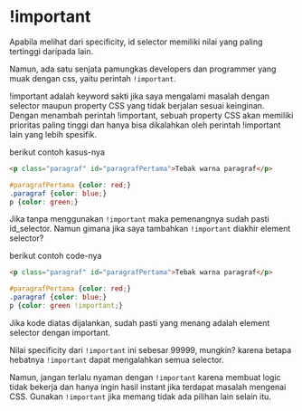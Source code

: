# !important

Apabila melihat dari specificity, id selector memiliki nilai yang paling tertinggi daripada lain.

Namun, ada satu senjata pamungkas developers dan programmer yang muak dengan css, yaitu perintah `!important`.

!important adalah keyword sakti jika saya mengalami masalah dengan selector maupun property CSS yang tidak berjalan sesuai keinginan. Dengan
menambah perintah !important, sebuah property CSS akan memiliki prioritas paling tinggi dan hanya bisa dikalahkan oleh perintah !important lain yang lebih spesifik.


berikut contoh kasus-nya

```html
<p class="paragraf" id="paragrafPertama">Tebak warna paragraf</p>
```

```css
#paragrafPertama {color: red;}
.paragraf {color: blue;}
p {color: green;}
```

Jika tanpa menggunakan `!important` maka pemenangnya sudah pasti id_selector. Namun gimana jika saya tambahkan `!important` diakhir element selector?

berikut contoh code-nya
```html
<p class="paragraf" id="paragrafPertama">Tebak warna paragraf</p>
```

```css
#paragrafPertama {color: red;}
.paragraf {color: blue;}
p {color: green !important;}
```

Jika kode diatas dijalankan, sudah pasti yang menang adalah element selector dengan important.

Nilai specificity dari `!important` ini sebesar 99999, mungkin? karena betapa hebatnya `!important` dapat mengalahkan semua selector.


Namun, jangan terlalu nyaman dengan `!important` karena membuat logic tidak bekerja dan hanya ingin hasil instant jika terdapat masalah mengenai CSS. Gunakan `!important` jika memang tidak ada pilihan lain selain itu.